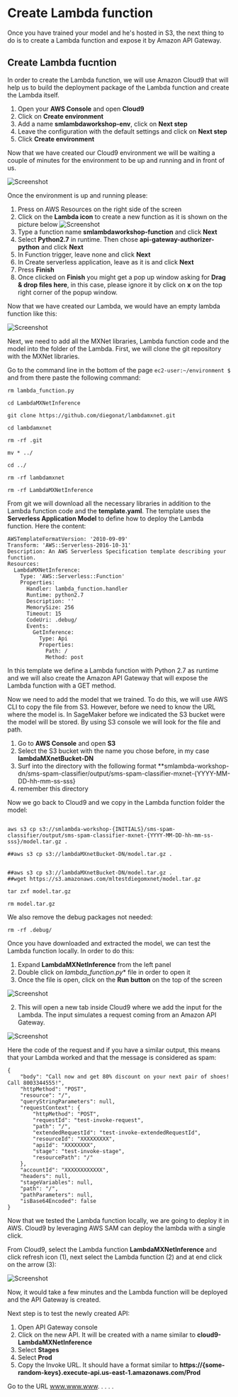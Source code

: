 # Create Lambda function

Once you have trained your model and he's hosted in S3, the next thing to do is to create a Lambda function and expose it by Amazon API Gateway.

## Create Lambda fucntion

In order to create the Lambda function, we will use Amazon Cloud9 that will help us to build the deployment package of the Lambda function and create the Lambda itself.

1. Open your **AWS Console** and open **Cloud9**
2. Click on **Create environment**
3. Add a name **smlambdaworkshop-env**, click on **Next step**
4. Leave the configuration with the default settings and click on **Next step**
5. Click **Create environment**

Now that we have created our Cloud9 environment we will be waiting a couple of minutes for the environment to be up and running and in front of us.

![Screenshot](../images/loadingCloud9.jpeg)

Once the environment is up and running please:

1. Press on AWS Resources on the right side of the screen
2. Click on the **Lambda icon** to create a new function as it is shown on the picture below ![Screenshot](screenshots/AWSResources.jpeg) 
3. Type a function name **smlambdaworkshop-function** and click **Next**
4. Select **Python2.7** in runtime. Then chose **api-gateway-authorizer-python** and click **Next**
5. In Function trigger, leave none and click **Next**
6. In Create serverless application, leave as it is and click **Next**
7. Press **Finish**
8. Once clicked on **Finish** you might get a pop up window asking for **Drag & drop files here**, in this case, please ignore it by click on **x** on the top right corner of the popup window.

Now that we have created our Lambda, we would have an empty lambda function like this:

![Screenshot](../images/EmptyLambda.jpeg)

Next, we need to add all the MXNet libraries, Lambda function code and the model into the folder of the Lambda. First, we will clone the git repository with the MXNet libraries.

Go to the command line in the bottom of the page ```ec2-user:~/environment $``` and from there paste the following command:

```
rm lambda_function.py

cd LambdaMXNetInference

git clone https://github.com/diegonat/lambdamxnet.git
    
cd lambdamxnet
    
rm -rf .git
    
mv * ../

cd ../

rm -rf lambdamxnet

rm -rf LambdaMXNetInference

```

From git we will download all the necessary libraries in addition to the Lambda function code and the **template.yaml**. The template uses the **Serverless Application Model** to define how to deploy the Lambda function. Here the content:

```
AWSTemplateFormatVersion: '2010-09-09'
Transform: 'AWS::Serverless-2016-10-31'
Description: An AWS Serverless Specification template describing your function.
Resources:
  LambdaMXNetInference:
    Type: 'AWS::Serverless::Function'
    Properties:
      Handler: lambda_function.handler
      Runtime: python2.7
      Description: ''
      MemorySize: 256
      Timeout: 15
      CodeUri: .debug/
      Events:
        GetInference:
          Type: Api
          Properties:
            Path: /
            Method: post

```

In this template we define a Lambda function with Python 2.7 as runtime and we will also create the Amazon API Gateway that will expose the Lambda function with a GET method.

Now we need to add the model that we trained. To do this, we will use AWS CLI to copy the file from S3. However, before we need to know the URL where the model is. In SageMaker before we indicated the S3 bucket were the model will be stored. By using S3 console we will look for the file and path.

1. Go to **AWS Console** and open **S3**
2. Select the S3 bucket with the name you chose before, in my case **lambdaMXnetBucket-DN**
3. Surf into the directory with the following format **smlambda-workshop-dn/sms-spam-classifier/output/sms-spam-classifier-mxnet-{YYYY-MM-DD-hh-mm-ss-sss}
4. remember this directory


Now we go back to Cloud9 and we copy in the Lambda function folder the model:

```

aws s3 cp s3://smlambda-workshop-{INITIALS}/sms-spam-classifier/output/sms-spam-classifier-mxnet-{YYYY-MM-DD-hh-mm-ss-sss}/model.tar.gz .

##aws s3 cp s3://lambdaMXnetBucket-DN/model.tar.gz .


##aws s3 cp s3://lambdaMXnetBucket-DN/model.tar.gz .
##wget https://s3.amazonaws.com/mltestdiegomxnet/model.tar.gz

tar zxf model.tar.gz

rm model.tar.gz
```

We also remove the debug packages not needed:

```
rm -rf .debug/

```

Once you have downloaded and extracted the model, we can test the Lambda function locally. In order to do this:

1. Expand **LambdaMXNetInference** from the left panel
2. Double click on *lambda_function.py** file in order to open it
3. Once the file is open, click on the **Run button** on the top of the screen

![Screenshot](../images/LambdaRunLocally.png)

2. This will open a new tab inside Cloud9 where we add the input for the Lambda. The input simulates a request coming from an Amazon API Gateway.

![Screenshot](../images/LambdaInput.jpeg)

Here the code of the request and if you have a similar output, this means that your Lambda worked and that the message is considered as spam:

```
{
	"body": "Call now and get 80% discount on your next pair of shoes! Call 8003344555!",
	"httpMethod": "POST",
	"resource": "/",
	"queryStringParameters": null,
	"requestContext": {
		"httpMethod": "POST",
		"requestId": "test-invoke-request",
		"path": "/",
		"extendedRequestId": "test-invoke-extendedRequestId",
		"resourceId": "XXXXXXXXX",
		"apiId": "XXXXXXXX",
		"stage": "test-invoke-stage",
		"resourcePath": "/"
	},
	"accountId": "XXXXXXXXXXXX",
	"headers": null,
	"stageVariables": null,
	"path": "/",
	"pathParameters": null,
	"isBase64Encoded": false
}
```

Now that we tested the Lambda function locally, we are going to deploy it in AWS. Cloud9 by leveraging AWS SAM can deploy the lambda with a single click. 

From Cloud9, select the Lambda function **LambdaMXNetInference** and click refresh icon (1), next select the Lambda function (2) and at end click on the arrow (3):

![Screenshot](../images/DeployLambda.jpeg)

Now, it would take a few minutes and the Lambda function will be deployed and the API Gateway is created.

Next step is to test the newly created API:

1. Open API Gateway console
2. Click on the new API. It will be created with a name similar to **cloud9-LambdaMXNetInference**
3. Select **Stages**
4. Select **Prod**
5. Copy the Invoke URL. It should have a format similar to **https://{some-random-keys}.execute-api.us-east-1.amazonaws.com/Prod**

Go to the URL www.www.www. 
.
.
.
.




